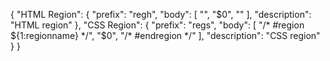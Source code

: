 <!-- Швидка вставка відкриваючого #region та закриваючого #endregion для більш зручної структурізації коду -->
<!-- Для вставки регіонів html та css прописуємо "regh" та "regs" відповідно, та тиснемно Enter-->
<!-- Знизу зліва у VSCode відкриваємо налаштування, переходимо в пункт Snippets,
тиснемо на "New global snippets file..." та вставляємо код з цього файлу -->

{
	"HTML Region": {
		"prefix": "regh",
		"body": [
			"<!-- #region ${1:regionname} -->",
			"$0",
			"<!-- #endregion -->"
		],
		"description": "HTML region"
	},
	"CSS Region": {
		"prefix": "regs",
		"body": [
			"/* #region ${1:regionname} */",
			"$0",
			"/* #endregion */"
		],
		"description": "CSS region"
	}
}